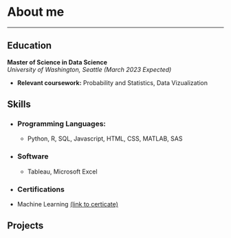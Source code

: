 # About me
* * *
## Education
**Master of Science in Data Science**  
_University of Washington, Seattle (March 2023 Expected)_
- **Relevant coursework:** Probability and Statistics, Data Vizualization

## Skills
- ### Programming Languages:
    - Python, R, SQL, Javascript, HTML, CSS, MATLAB, SAS
- ### Software
    - Tableau, Microsoft Excel
- ### Certifications
-   Machine Learning [(link to certicate)](https://www.coursera.org/account/accomplishments/certificate/L9FVQLE5ZVC7)

## Projects
